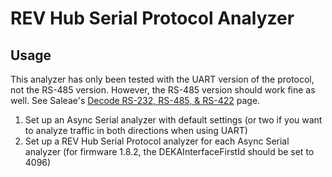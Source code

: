 # REV Hub Serial Protocol Analyzer
  
## Usage
This analyzer has only been tested with the UART version of the protocol, not the RS-485 version. However, the RS-485 version should work fine as well. See Saleae's [Decode RS-232, RS-485, & RS-422](https://support.saleae.com/protocol-analyzers/analyzer-user-guides/using-async-serial/decode-rs-232-rs-485-and-rs-422) page.

1. Set up an Async Serial analyzer with default settings (or two if you want to analyze traffic in both directions when using UART)
2. Set up a REV Hub Serial Protocol analyzer for each Async Serial analyzer (for firmware 1.8.2, the DEKAInterfaceFirstId should be set to 4096)
